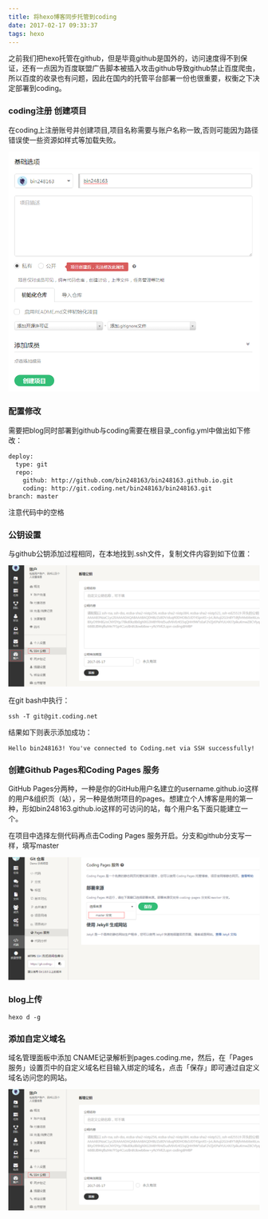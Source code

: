 ```yaml
---
title: 将hexo博客同步托管到coding
date: 2017-02-17 09:33:37
tags: hexo
---
```


之前我们把hexo托管在github，但是毕竟github是国外的，访问速度得不到保证，还有一点因为百度联盟广告脚本被插入攻击github导致github禁止百度爬虫，所以百度的收录也有问题，因此在国内的托管平台部署一份也很重要，权衡之下决定部署到coding。
### coding注册 创建项目
在coding上注册账号并创建项目,项目名称需要与账户名称一致,否则可能因为路径错误使一些资源如样式等加载失败。
<!--more-->
![coding](coding/1.png)

### 配置修改
需要把blog同时部署到github与coding需要在根目录_config.yml中做出如下修改：
```
deploy: 
  type: git
  repo: 
    github: http://github.com/bin248163/bin248163.github.io.git
    coding: http://git.coding.net/bin248163/bin248163.git
branch: master
```

注意代码中的空格
### 公钥设置
与github公钥添加过程相同，在本地找到.ssh文件，复制文件内容到如下位置：

![coding](coding/2.png)

在git bash中执行：
```
ssh -T git@git.coding.net
```
结果如下则表示添加成功：
```
Hello bin248163! You've connected to Coding.net via SSH successfully!
```
### 创建Github Pages和Coding Pages 服务
GitHub Pages分两种，一种是你的GitHub用户名建立的username.github.io这样的用户&组织页（站），另一种是依附项目的pages。想建立个人博客是用的第一种，形如bin248163.github.io这样的可访问的站，每个用户名下面只能建立一个。

在项目中选择左侧代码再点击Coding Pages 服务开启。分支和github分支写一样，填写master

![coding](coding/3.png)

### blog上传

```
hexo d -g
```
### 添加自定义域名
域名管理面板中添加 CNAME记录解析到pages.coding.me，然后，在「Pages 服务」设置页中的自定义域名栏目输入绑定的域名，点击「保存」即可通过自定义域名访问您的网站。

![coding](coding/2.png)
